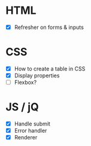 # HTML
- [x] Refresher on forms & inputs

# CSS
- [x] How to create a table in CSS
- [x] Display properties
- [ ] Flexbox?

# JS / jQ
- [x] Handle submit
- [x] Error handler
- [x] Renderer